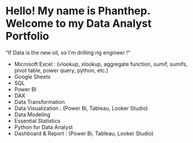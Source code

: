 # Hello! My name is Phanthep. Welcome to my Data Analyst Portfolio
 "If Data is the new oil, so I'm drilling rig engineer !"

- Microsoft Excel : (vlookup, xlookup, aggregate function, sumif, sumifs, pivot table, power query, python, etc.)
- Google Sheets
- SQL
- Power BI
- DAX
- Data Transformation
- Data Visualization : (Power Bi, Tableau, Looker Studio)
- Data Modeling
- Essential Statistics
- Python for Data Analyst
- Dashboard & Report : (Power Bi, Tableau, Looker Studio)
